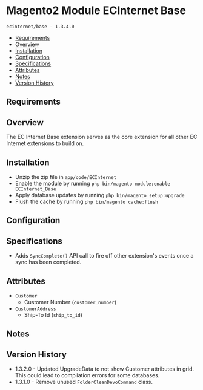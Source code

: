 # Magento2 Module ECInternet Base
``ecinternet/base - 1.3.4.0``

- [Requirements](#requirements-header)
- [Overview](#overview-header)
- [Installation](#installation-header)
- [Configuration](#configuration-header)
- [Specifications](#specifications-header)
- [Attributes](#attributes-header)
- [Notes](#notes-header)
- [Version History](#version-history-header)

## Requirements

## Overview
The EC Internet Base extension serves as the core extension for all other EC Internet extensions to build on.

## Installation
- Unzip the zip file in `app/code/ECInternet`
- Enable the module by running `php bin/magento module:enable ECInternet_Base`
- Apply database updates by running `php bin/magento setup:upgrade`
- Flush the cache by running `php bin/magento cache:flush`

## Configuration

## Specifications
- Adds `SyncComplete()` API call to fire off other extension's events once a sync has been completed.

## Attributes
- `Customer`
  - Customer Number (`customer_number`)
- `CustomerAddress`
  - Ship-To Id (`ship_to_id`)

## Notes

## Version History
- 1.3.2.0 - Updated UpgradeData to not show Customer attributes in grid.  This could lead to compilation errors for some databases.
- 1.3.1.0 - Remove unused `FolderCleanDevoCommand` class.
